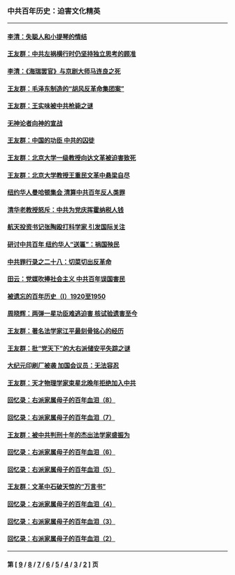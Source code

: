### 中共百年历史：迫害文化精英
---
#### [李清：失聪人和小提琴的情结](../../pages/nf1176111/n13459280.md?01120430) 
#### [王友群：中共左祸横行时仍坚持独立思考的顾准](../../pages/nf1176111/n13444722.md?01120430) 
#### [李清：《海瑞罢官》与京剧大师马连良之死](../../pages/nf1176111/n13412316.md?01120430) 
#### [王友群：毛泽东制造的“胡风反革命集团案”](../../pages/nf1176111/n13324909.md?01120430) 
#### [王友群：王实味被中共枪毙之谜](../../pages/nf1176111/n13307502.md?01120430) 
#### [无神论者向神的宣战](../../pages/nf1176111/n13281535.md?01120430) 
#### [王友群：中国的功臣 中共的囚徒](../../pages/nf1176111/n13291790.md?01120430) 
#### [王友群：北京大学一级教授向达文革被迫害致死](../../pages/nf1176111/n13150966.md?01120430) 
#### [王友群：北京大学教授王重民文革中悬梁自尽](../../pages/nf1176111/n13084645.md?01120430) 
#### [纽约华人曼哈顿集会 清算中共百年反人类罪](../../pages/nf1176111/n13084157.md?01120430) 
#### [清华老教授怒斥：中共为党庆挥霍纳税人钱](../../pages/nf1176111/n13071430.md?01120430) 
#### [航天投资书记张陶殴打科学家 引发国际关注](../../pages/nf1176111/n13069132.md?01120430) 
#### [研讨中共百年 纽约华人“送匾”：祸国殃民](../../pages/nf1176111/n13057367.md?01120430) 
#### [中共罪行录之二十八：切菜切出反革命](../../pages/nf1176111/n13030600.md?01120430) 
#### [田云：党媒吹捧社会主义 中共百年误国害民](../../pages/nf1176111/n13006682.md?01120430) 
#### [被遗忘的百年历史（I）1920至1950](../../pages/nf1176111/n12986411.md?01120430) 
#### [周晓辉：两弹一星功臣难逃迫害 核试验遗害至今](../../pages/nf1176111/n12974997.md?01120430) 
#### [王友群：著名法学家江平最刻骨铭心的经历](../../pages/nf1176111/n12970787.md?01120430) 
#### [王友群：批“党天下”的大右派储安平失踪之谜](../../pages/nf1176111/n12954229.md?01120430) 
#### [大纪元印刷厂被袭 加国会议员：无法容忍](../../pages/nf1176111/n12883028.md?01120430) 
#### [王友群：天才物理学家束星北晚年拒绝加入中共](../../pages/nf1176111/n12792913.md?01120430) 
#### [回忆录：右派家属母子的百年血泪（8）](../../pages/nf1176111/n12706196.md?01120430) 
#### [回忆录：右派家属母子的百年血泪（7）](../../pages/nf1176111/n12706191.md?01120430) 
#### [王友群：被中共判刑十年的杰出法学家盛振为](../../pages/nf1176111/n12706141.md?01120430) 
#### [回忆录：右派家属母子的百年血泪（6）](../../pages/nf1176111/n12698863.md?01120430) 
#### [回忆录：右派家属母子的百年血泪（5）](../../pages/nf1176111/n12692515.md?01120430) 
#### [王友群：文革中石破天惊的“万言书”](../../pages/nf1176111/n12690994.md?01120430) 
#### [回忆录：右派家属母子的百年血泪（4）](../../pages/nf1176111/n12686410.md?01120430) 
#### [回忆录：右派家属母子的百年血泪（3）](../../pages/nf1176111/n12683820.md?01120430) 
#### [回忆录：右派家属母子的百年血泪（2）](../../pages/nf1176111/n12679738.md?01120430) 

---
#### 第 [ [9](./9.md?01120430) / [8](./8.md?01120430) / [7](./7.md?01120430) / [6](./6.md?01120430) / [5](./5.md?01120430) / [4](./4.md?01120430) / [3](./3.md?01120430) / [2](./2.md?01120430) ] 页
